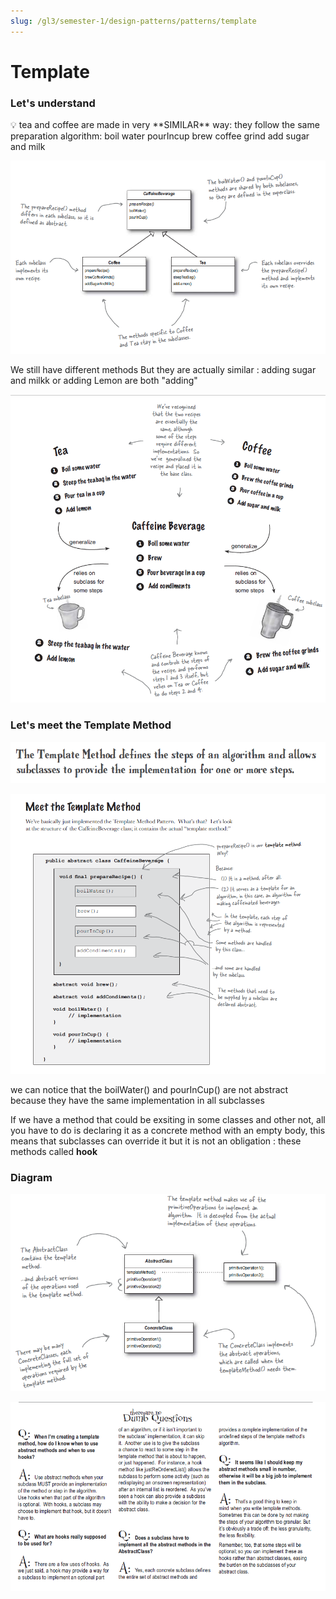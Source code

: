 ```yaml
---
slug: /gl3/semester-1/design-patterns/patterns/template
---
```


# Template

### Let's understand

<aside>
💡  tea and coffee are made in very **SIMILAR** way: they follow the same preparation algorithm: boil water pourIncup brew coffee grind add sugar and milk

</aside>

![Template%2094028059c85b4f9381833677eb0e5bae/Untitled.png](Template%2094028059c85b4f9381833677eb0e5bae/Untitled.png)

We still have different methods But they are actually similar : adding sugar and milkk or adding Lemon are both "adding"

![Template%2094028059c85b4f9381833677eb0e5bae/Untitled%201.png](Template%2094028059c85b4f9381833677eb0e5bae/Untitled%201.png)

### Let's meet the Template Method

![Template%2094028059c85b4f9381833677eb0e5bae/Untitled%202.png](Template%2094028059c85b4f9381833677eb0e5bae/Untitled%202.png)

![Template%2094028059c85b4f9381833677eb0e5bae/Untitled%203.png](Template%2094028059c85b4f9381833677eb0e5bae/Untitled%203.png)

we can notice that the boilWater() and pourInCup() are not abstract because they have the same implementation in all subclasses

If we have a method that could be exsiting in some classes and other not, all you have to do is declaring it as a concrete method with an empty body, this means that subclasses can override it but it is not an obligation : these methods called **hook**

### Diagram

![Template%2094028059c85b4f9381833677eb0e5bae/Untitled%204.png](Template%2094028059c85b4f9381833677eb0e5bae/Untitled%204.png)

![Template%2094028059c85b4f9381833677eb0e5bae/Untitled%205.png](Template%2094028059c85b4f9381833677eb0e5bae/Untitled%205.png)

